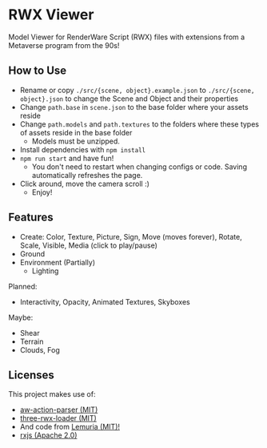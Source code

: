 # RWX Viewer

Model Viewer for RenderWare Script (RWX) files with extensions from a Metaverse program from the 90s!

## How to Use

* Rename or copy `./src/{scene, object}.example.json` to `./src/{scene, object}.json` to change the Scene and Object and their properties
* Change `path.base` in `scene.json` to the base folder where your assets reside
* Change `path.models` and `path.textures` to the folders where these types of assets reside in the base folder
  * Models must be unzipped.
* Install dependencies with `npm install`
* `npm run start` and have fun!
  * You don't need to restart when changing configs or code. Saving automatically refreshes the page.
* Click around, move the camera scroll :)
  * Enjoy!

## Features

* Create: Color, Texture, Picture, Sign, Move (moves forever), Rotate, Scale, Visible, Media (click to play/pause)
* Ground
* Environment (Partially)
  * Lighting

Planned:

* Interactivity, Opacity, Animated Textures, Skyboxes

Maybe:

* Shear
* Terrain
* Clouds, Fog

## Licenses

This project makes use of:

* [aw-action-parser (MIT)](https://github.com/Heldroe/aw-action-parser/blob/main/LICENSE)
* [three-rwx-loader (MIT)](https://github.com/Blaxar/three-rwx-loader)
* And code from [Lemuria (MIT)!](https://github.com/7185/lemuria)
* [rxjs (Apache 2.0)](https://github.com/ReactiveX/rxjs/blob/master/LICENSE.txt)
